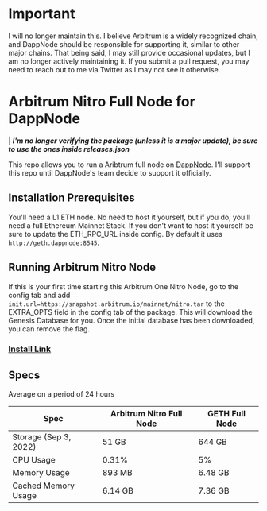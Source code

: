 # Important
I will no longer maintain this. I believe Arbitrum is a widely recognized chain, and DappNode should be responsible for supporting it, similar to other major chains. That being said, I may still provide occasional updates, but I am no longer actively maintaining it. If you submit a pull request, you may need to reach out to me via Twitter as I may not see it otherwise.

# Arbitrum Nitro Full Node for DappNode
| ***I'm no longer verifying the package (unless it is a major update), be sure to use the ones inside releases.json***

This repo allows you to run a Aribtrum full node on [DappNode](https://twitter.com/dappnode). I'll support this repo until DappNode's team decide to support it officially. 

## Installation Prerequisites

You'll need a L1 ETH node. No need to host it yourself, but if you do, you'll need a full Ethereum Mainnet Stack.
If you don't want to host it yourself be sure to update the ETH_RPC_URL inside config. By default it uses `http://geth.dappnode:8545`.

## Running Arbitrum Nitro Node

If this is your first time starting this Arbitrum One Nitro Node, go to the config tab and add `--init.url=https://snapshot.arbitrum.io/mainnet/nitro.tar` to the EXTRA_OPTS field in the config tab of the package.
This will download the Genesis Database for you.
Once the initial database has been downloaded, you can remove the flag.

### [Install Link](http://my.dappnode/#/installer/arbitrum-nitro.public.dappnode.eth)

## Specs

Average on a period of 24 hours

| Spec | Arbitrum Nitro Full Node | GETH Full Node |
|--|--|--|
| Storage (Sep 3, 2022) | 51 GB | 644 GB|
| CPU Usage | 0.31% | 5% |
| Memory Usage | 893 MB | 6.48 GB |
| Cached Memory Usage | 6.14 GB | 7.36 GB
